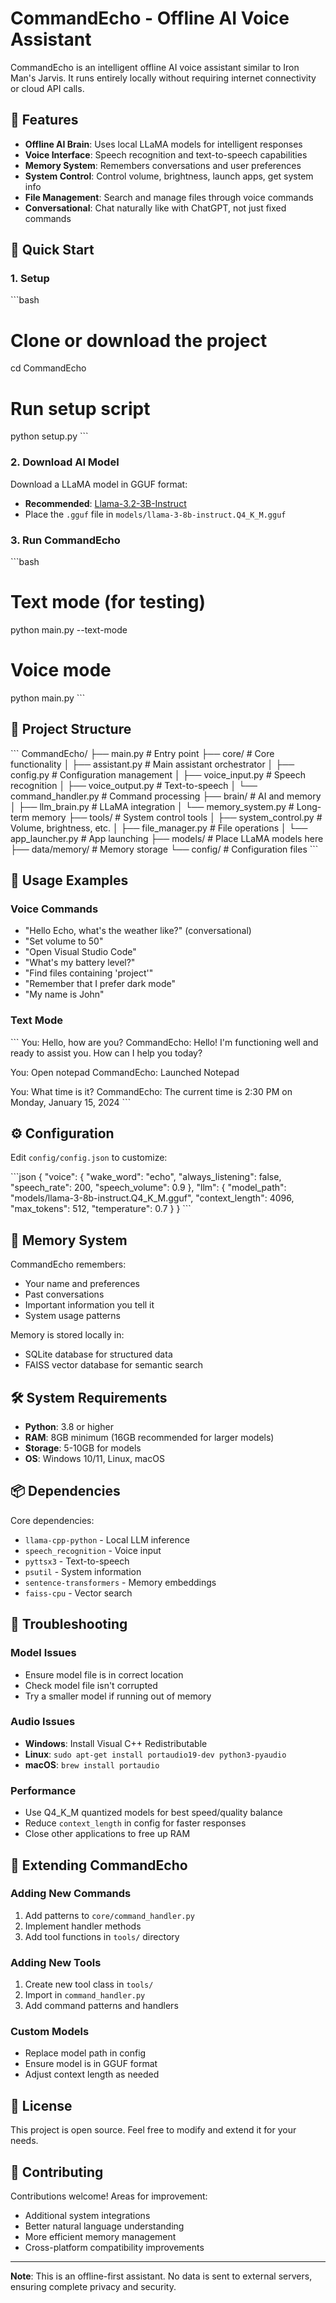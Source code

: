 # CommandEcho - Offline AI Voice Assistant

CommandEcho is an intelligent offline AI voice assistant similar to Iron Man's Jarvis. It runs entirely locally without requiring internet connectivity or cloud API calls.

## 🌟 Features

- **Offline AI Brain**: Uses local LLaMA models for intelligent responses
- **Voice Interface**: Speech recognition and text-to-speech capabilities
- **Memory System**: Remembers conversations and user preferences
- **System Control**: Control volume, brightness, launch apps, get system info
- **File Management**: Search and manage files through voice commands
- **Conversational**: Chat naturally like with ChatGPT, not just fixed commands

## 🚀 Quick Start

### 1. Setup
\`\`\`bash
# Clone or download the project
cd CommandEcho

# Run setup script
python setup.py
\`\`\`

### 2. Download AI Model
Download a LLaMA model in GGUF format:
- **Recommended**: [Llama-3.2-3B-Instruct](https://huggingface.co/bartowski/Llama-3.2-3B-Instruct-GGUF)
- Place the `.gguf` file in `models/llama-3-8b-instruct.Q4_K_M.gguf`

### 3. Run CommandEcho
\`\`\`bash
# Text mode (for testing)
python main.py --text-mode

# Voice mode
python main.py
\`\`\`

## 📁 Project Structure

\`\`\`
CommandEcho/
├── main.py                 # Entry point
├── core/                   # Core functionality
│   ├── assistant.py        # Main assistant orchestrator
│   ├── config.py          # Configuration management
│   ├── voice_input.py     # Speech recognition
│   ├── voice_output.py    # Text-to-speech
│   └── command_handler.py # Command processing
├── brain/                  # AI and memory
│   ├── llm_brain.py       # LLaMA integration
│   └── memory_system.py   # Long-term memory
├── tools/                  # System control tools
│   ├── system_control.py  # Volume, brightness, etc.
│   ├── file_manager.py    # File operations
│   └── app_launcher.py    # App launching
├── models/                 # Place LLaMA models here
├── data/memory/           # Memory storage
└── config/                # Configuration files
\`\`\`

## 🎯 Usage Examples

### Voice Commands
- "Hello Echo, what's the weather like?" (conversational)
- "Set volume to 50"
- "Open Visual Studio Code"
- "What's my battery level?"
- "Find files containing 'project'"
- "Remember that I prefer dark mode"
- "My name is John"

### Text Mode
\`\`\`
You: Hello, how are you?
CommandEcho: Hello! I'm functioning well and ready to assist you. How can I help you today?

You: Open notepad
CommandEcho: Launched Notepad

You: What time is it?
CommandEcho: The current time is 2:30 PM on Monday, January 15, 2024
\`\`\`

## ⚙️ Configuration

Edit `config/config.json` to customize:

\`\`\`json
{
  "voice": {
    "wake_word": "echo",
    "always_listening": false,
    "speech_rate": 200,
    "speech_volume": 0.9
  },
  "llm": {
    "model_path": "models/llama-3-8b-instruct.Q4_K_M.gguf",
    "context_length": 4096,
    "max_tokens": 512,
    "temperature": 0.7
  }
}
\`\`\`

## 🧠 Memory System

CommandEcho remembers:
- Your name and preferences
- Past conversations
- Important information you tell it
- System usage patterns

Memory is stored locally in:
- SQLite database for structured data
- FAISS vector database for semantic search

## 🛠️ System Requirements

- **Python**: 3.8 or higher
- **RAM**: 8GB minimum (16GB recommended for larger models)
- **Storage**: 5-10GB for models
- **OS**: Windows 10/11, Linux, macOS

## 📦 Dependencies

Core dependencies:
- `llama-cpp-python` - Local LLM inference
- `speech_recognition` - Voice input
- `pyttsx3` - Text-to-speech
- `psutil` - System information
- `sentence-transformers` - Memory embeddings
- `faiss-cpu` - Vector search

## 🔧 Troubleshooting

### Model Issues
- Ensure model file is in correct location
- Check model file isn't corrupted
- Try a smaller model if running out of memory

### Audio Issues
- **Windows**: Install Visual C++ Redistributable
- **Linux**: `sudo apt-get install portaudio19-dev python3-pyaudio`
- **macOS**: `brew install portaudio`

### Performance
- Use Q4_K_M quantized models for best speed/quality balance
- Reduce `context_length` in config for faster responses
- Close other applications to free up RAM

## 🚧 Extending CommandEcho

### Adding New Commands
1. Add patterns to `core/command_handler.py`
2. Implement handler methods
3. Add tool functions in `tools/` directory

### Adding New Tools
1. Create new tool class in `tools/`
2. Import in `command_handler.py`
3. Add command patterns and handlers

### Custom Models
- Replace model path in config
- Ensure model is in GGUF format
- Adjust context length as needed

## 📄 License

This project is open source. Feel free to modify and extend it for your needs.

## 🤝 Contributing

Contributions welcome! Areas for improvement:
- Additional system integrations
- Better natural language understanding
- More efficient memory management
- Cross-platform compatibility improvements

---

**Note**: This is an offline-first assistant. No data is sent to external servers, ensuring complete privacy and security.
